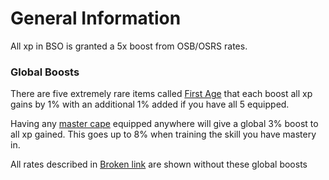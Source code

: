 # General Information

All xp in BSO is granted a 5x boost from OSB/OSRS rates.

### Global Boosts

There are five extremely rare items called [First Age](../custom-items/equippables.md#first-age) that each boost all xp gains by 1% with an additional 1% added if you have all 5 equipped.

Having any [master cape](../custom-items/equippables.md#master-capes) equipped anywhere will give a global 3% boost to all xp gained. This goes up to 8% when training the skill you have mastery in.

All rates described in [Broken link](broken-reference "mention") are shown without these global boosts
